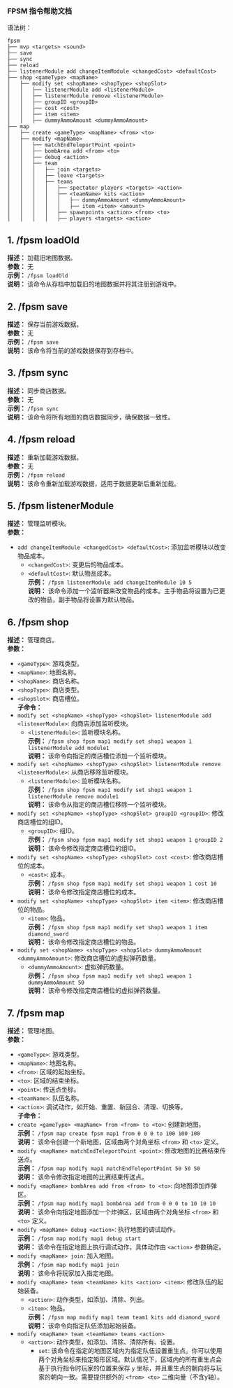 ### FPSM 指令帮助文档

语法树：
```plaintext
fpsm
├── mvp <targets> <sound>
├── save
├── sync
├── reload
├── listenerModule add changeItemModule <changedCost> <defaultCost>
├── shop <gameType> <mapName>
│   ├── modify set <shopName> <shopType> <shopSlot>
│   │   ├── listenerModule add <listenerModule>
│   │   ├── listenerModule remove <listenerModule>
│   │   ├── groupID <groupID>
│   │   ├── cost <cost>
│   │   ├── item <item>
│   │   ├── dummyAmmoAmount <dummyAmmoAmount>
├── map
│   ├── create <gameType> <mapName> <from> <to>
│   ├── modify <mapName>
│   │   ├── matchEndTeleportPoint <point>
│   │   ├── bombArea add <from> <to>
│   │   ├── debug <action>
│   │   ├── team
│   │   │   ├── join <targets>
│   │   │   ├── leave <targets>
│   │   │   ├── teams
│   │   │   │   ├── spectator players <targets> <action>
│   │   │   │   ├── <teamName> kits <action>
│   │   │   │   │   ├── dummyAmmoAmount <dummyAmmoAmount>
│   │   │   │   │   ├── item <item> <amount>
│   │   │   │   ├── spawnpoints <action> <from> <to>
│   │   │   │   ├── players <targets> <action>
```

## 1. /fpsm loadOld
**描述：** 加载旧地图数据。  
**参数：** 无  
**示例：** `/fpsm loadOld`  
**说明：** 该命令从存档中加载旧的地图数据并将其注册到游戏中。

## 2. /fpsm save
**描述：** 保存当前游戏数据。  
**参数：** 无  
**示例：** `/fpsm save`  
**说明：** 该命令将当前的游戏数据保存到存档中。

## 3. /fpsm sync
**描述：** 同步商店数据。  
**参数：** 无  
**示例：** `/fpsm sync`  
**说明：** 该命令将所有地图的商店数据同步，确保数据一致性。

## 4. /fpsm reload
**描述：** 重新加载游戏数据。  
**参数：** 无  
**示例：** `/fpsm reload`  
**说明：** 该命令重新加载游戏数据，适用于数据更新后重新加载。

## 5. /fpsm listenerModule
**描述：** 管理监听模块。  
**参数：**
- `add changeItemModule <changedCost> <defaultCost>`: 添加监听模块以改变物品成本。
    - `<changedCost>`: 变更后的物品成本。
    - `<defaultCost>`: 默认物品成本。  
      **示例：** `/fpsm listenerModule add changeItemModule 10 5`  
      **说明：** 该命令添加一个监听器来改变物品的成本。主手物品将设置为已更改的物品，副手物品将设置为默认物品。

## 6. /fpsm shop
**描述：** 管理商店。  
**参数：**
- `<gameType>`: 游戏类型。
- `<mapName>`: 地图名称。
- `<shopName>`: 商店名称。
- `<shopType>`: 商店类型。
- `<shopSlot>`: 商店槽位。  
  **子命令：**
- `modify set <shopName> <shopType> <shopSlot> listenerModule add <listenerModule>`: 向商店添加监听模块。
    - `<listenerModule>`: 监听模块名称。  
      **示例：** `/fpsm shop fpsm map1 modify set shop1 weapon 1 listenerModule add module1`  
      **说明：** 该命令向指定的商店槽位添加一个监听模块。
- `modify set <shopName> <shopType> <shopSlot> listenerModule remove <listenerModule>`: 从商店移除监听模块。
    - `<listenerModule>`: 监听模块名称。  
      **示例：** `/fpsm shop fpsm map1 modify set shop1 weapon 1 listenerModule remove module1`  
      **说明：** 该命令从指定的商店槽位移除一个监听模块。
- `modify set <shopName> <shopType> <shopSlot> groupID <groupID>`: 修改商店槽位的组ID。
    - `<groupID>`: 组ID。  
      **示例：** `/fpsm shop fpsm map1 modify set shop1 weapon 1 groupID 2`  
      **说明：** 该命令修改指定商店槽位的组ID。
- `modify set <shopName> <shopType> <shopSlot> cost <cost>`: 修改商店槽位的成本。
    - `<cost>`: 成本。  
      **示例：** `/fpsm shop fpsm map1 modify set shop1 weapon 1 cost 10`  
      **说明：** 该命令修改指定商店槽位的成本。
- `modify set <shopName> <shopType> <shopSlot> item <item>`: 修改商店槽位的物品。
    - `<item>`: 物品。  
      **示例：** `/fpsm shop fpsm map1 modify set shop1 weapon 1 item diamond_sword`  
      **说明：** 该命令修改指定商店槽位的物品。
- `modify set <shopName> <shopType> <shopSlot> dummyAmmoAmount <dummyAmmoAmount>`: 修改商店槽位的虚拟弹药数量。
    - `<dummyAmmoAmount>`: 虚拟弹药数量。  
      **示例：** `/fpsm shop fpsm map1 modify set shop1 weapon 1 dummyAmmoAmount 50`  
      **说明：** 该命令修改指定商店槽位的虚拟弹药数量。

## 7. /fpsm map
**描述：** 管理地图。  
**参数：**
- `<gameType>`: 游戏类型。
- `<mapName>`: 地图名称。
- `<from>`: 区域的起始坐标。
- `<to>`: 区域的结束坐标。
- `<point>`: 传送点坐标。
- `<teamName>`: 队伍名称。
- `<action>`: 调试动作，如开始、重置、新回合、清理、切换等。  
  **子命令：**
- `create <gameType> <mapName> from <from> to <to>`: 创建新地图。  
  **示例：** `/fpsm map create fpsm map1 from 0 0 0 to 100 100 100`  
  **说明：** 该命令创建一个新地图，区域由两个对角坐标 `<from>` 和 `<to>` 定义。
- `modify <mapName> matchEndTeleportPoint <point>`: 修改地图的比赛结束传送点。  
  **示例：** `/fpsm map modify map1 matchEndTeleportPoint 50 50 50`  
  **说明：** 该命令修改指定地图的比赛结束传送点。
- `modify <mapName> bombArea add from <from> to <to>`: 向地图添加炸弹区。  
  **示例：** `/fpsm map modify map1 bombArea add from 0 0 0 to 10 10 10`  
  **说明：** 该命令向指定地图添加一个炸弹区，区域由两个对角坐标 `<from>` 和 `<to>` 定义。
- `modify <mapName> debug <action>`: 执行地图的调试动作。  
  **示例：** `/fpsm map modify map1 debug start`  
  **说明：** 该命令在指定地图上执行调试动作，具体动作由 `<action>` 参数确定。
- `modify <mapName> join`: 加入地图。  
  **示例：** `/fpsm map modify map1 join`  
  **说明：** 该命令将玩家加入指定地图。
- `modify <mapName> team <teamName> kits <action> <item>`: 修改队伍的起始装备。
    - `<action>`: 动作类型，如添加、清除、列出。
    - `<item>`: 物品。  
      **示例：** `/fpsm map modify map1 team team1 kits add diamond_sword`  
      **说明：** 该命令向指定队伍添加起始装备。
- `modify <mapName> team <teamName> teams <action>`
    - `<action>`: 动作类型，如添加、清除、清除所有、设置。
        - `set`: 该命令在指定的地图区域内为指定队伍设置重生点。你可以使用两个对角坐标来指定矩形区域。默认情况下，区域内的所有重生点会基于执行指令时玩家的位置来保存 `y` 坐标，并且重生点的朝向将与玩家的朝向一致。需要提供额外的 `<from> <to>` 二维向量（不含y轴）。